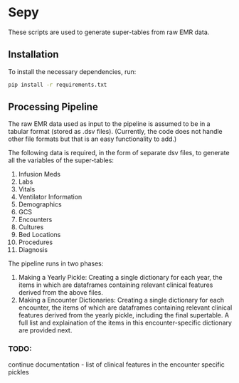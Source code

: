 # Sepy

These scripts are used to generate super-tables from raw EMR data. 

##  Installation
To install the necessary dependencies, run:
```bash
pip install -r requirements.txt
```

## Processing Pipeline

The raw EMR data used as input to the pipeline is assumed to be in a tabular format (stored as .dsv files). (Currently, the code does not handle other file formats but that is an easy functionality to add.) 

The following data is required, in the form of separate dsv files, to generate all the variables of the super-tables: 
1. Infusion Meds
2. Labs
3. Vitals
4. Ventilator Information
6. Demographics 
7. GCS
8. Encounters
9. Cultures
10. Bed Locations
11. Procedures
12. Diagnosis

The pipeline runs in two phases: 
1. Making a Yearly Pickle: Creating a single dictionary for each year, the items in which are dataframes containing relevant clinical features derived from the above files.  
2. Making a Encounter Dictionaries: Creating a single dictionary for each encounter, the items of which are dataframes containing relevant clinical features derived from the yearly pickle, including the final supertable. A full list and explaination of the items in this encounter-specific dictionary are provided next. 

### TODO:
continue documentation - list of clinical features in the encounter specific pickles